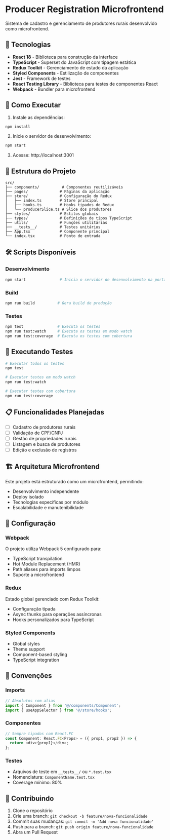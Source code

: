 # Producer Registration Microfrontend

Sistema de cadastro e gerenciamento de produtores rurais desenvolvido como microfrontend.

## 🚀 Tecnologias

- **React 18** - Biblioteca para construção da interface
- **TypeScript** - Superset do JavaScript com tipagem estática
- **Redux Toolkit** - Gerenciamento de estado da aplicação
- **Styled Components** - Estilização de componentes
- **Jest** - Framework de testes
- **React Testing Library** - Biblioteca para testes de componentes React
- **Webpack** - Bundler para microfrontend

## 🚀 Como Executar

1. Instale as dependências:
```bash
npm install
```

2. Inicie o servidor de desenvolvimento:
```bash
npm start
```

3. Acesse: http://localhost:3001

## 📁 Estrutura do Projeto

```
src/
├── components/          # Componentes reutilizáveis
├── pages/              # Páginas da aplicação
├── store/              # Configuração do Redux
│   ├── index.ts        # Store principal
│   ├── hooks.ts        # Hooks tipados do Redux
│   └── producerSlice.ts # Slice dos produtores
├── styles/             # Estilos globais
├── types/              # Definições de tipos TypeScript
├── utils/              # Funções utilitárias
├── __tests__/          # Testes unitários
├── App.tsx             # Componente principal
└── index.tsx           # Ponto de entrada
```

## 🛠️ Scripts Disponíveis

### Desenvolvimento
```bash
npm start               # Inicia o servidor de desenvolvimento na porta 3001
```

### Build
```bash
npm run build          # Gera build de produção
```

### Testes
```bash
npm test               # Executa os testes
npm run test:watch     # Executa os testes em modo watch
npm run test:coverage  # Executa os testes com cobertura
```

## 🧪 Executando Testes

```bash
# Executar todos os testes
npm test

# Executar testes em modo watch
npm run test:watch

# Executar testes com cobertura
npm run test:coverage
```

## 📋 Funcionalidades Planejadas

- [ ] Cadastro de produtores rurais
- [ ] Validação de CPF/CNPJ
- [ ] Gestão de propriedades rurais
- [ ] Listagem e busca de produtores
- [ ] Edição e exclusão de registros

## 🏗️ Arquitetura Microfrontend

Este projeto está estruturado como um microfrontend, permitindo:

- Desenvolvimento independente
- Deploy isolado
- Tecnologias específicas por módulo
- Escalabilidade e manutenibilidade

## 🔧 Configuração

### Webpack
O projeto utiliza Webpack 5 configurado para:
- TypeScript transpilation
- Hot Module Replacement (HMR)
- Path aliases para imports limpos
- Suporte a microfrontend

### Redux
Estado global gerenciado com Redux Toolkit:
- Configuração tipada
- Async thunks para operações assíncronas
- Hooks personalizados para TypeScript

### Styled Components
- Global styles
- Theme support
- Component-based styling
- TypeScript integration

## 📝 Convenções

### Imports
```typescript
// Absolutos com alias
import { Component } from '@/components/Component';
import { useAppSelector } from '@/store/hooks';
```

### Componentes
```typescript
// Sempre tipados com React.FC
const Component: React.FC<Props> = ({ prop1, prop2 }) => {
  return <div>{prop1}</div>;
};
```

### Testes
- Arquivos de teste em `__tests__/` ou `*.test.tsx`
- Nomenclatura: `ComponentName.test.tsx`
- Coverage mínimo: 80%

## 🤝 Contribuindo

1. Clone o repositório
2. Crie uma branch: `git checkout -b feature/nova-funcionalidade`
3. Commit suas mudanças: `git commit -m 'Add nova funcionalidade'`
4. Push para a branch: `git push origin feature/nova-funcionalidade`
5. Abra um Pull Request
